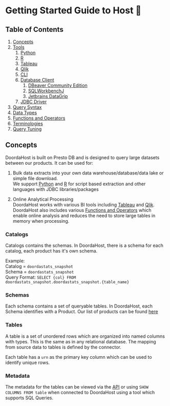# Getting Started Guide to Host :robot:	


##  Table of Contents
1. [Concepts](#concepts)
2. [Tools](tools/README.md)
    1. [Python](tools/python.md#python)
    2. [R](tools/r.md#r)
    3. [Tableau](tools/tableau.md#tableau)
    4. [Qlik](tools/qlik.md#qlik-sense)
    5. [CLI](tools/cli.md#cli)
    6. [Database Client](tools/database-client.md#database-clients)
        1. [DBeaver Community Edition](tools/database-client.md#dbeaver-community-edition)
        2. [SQLWorkbenchJ](tools/database-client.md#sqlworkbenchj)
        3. [Jetbrains DataGrip](tools/database-client.md#jetbrains-datagrip)
    7. [JDBC Driver](tools/jdbc.md#jdbc-driver)
3. [Query Syntax](syntax/README.md#syntax)
4. [Data Types](dataTypes/README.md#supported-data-types)
5. [Functions and Operators](functionsOperators/README.md#functions-and-operators)
6. [Terminologies](terms/README.md#terminologies)
7. [Query Tuning](queryTuning/README.md#query-tuning)

## Concepts

DoordaHost is built on Presto DB and is designed to query large datasets between our products.
It can be used for:
1) Bulk data extracts into your own data warehouse/database/data lake or simple file download.   
    We support [Python](tools/python.md) and [R](tools/r.md) for script based extraction and other languages with JDBC libraries/packages

2) Online Analytical Processing   
    DoordaHost works with various BI tools including [Tableau](tools/tableau.md#tableau) and [Qlik](tools/qlik.md#qlik-sense).
    DoordaHost also includes various [Functions and Operators](functionsOperators/README.md#functions-and-operators) which enable 
    online analysis and reduces the need to store large tables in memory when processing. 

### Catalogs    
Catalogs contains the schemas. In DoordaHost, there is a schema for each catalog, each product has it's own schema. 

Example:   
    Catalog = `doordastats_snapshot`  
    Schema = `doordastats_snapshot`  
    Query Format:  `SELECT {col} FROM doordastats_snapshot.doordastats_snapshot.{table_name}`


### Schemas
Each schema contains a set of queryable tables. In DoordaHost, each Schema identifies with a Product. 
Our list of products can be found [here](terms/README.md#list-of-products)


### Tables
A table is a set of unordered rows which are organized into named columns with types. 
This is the same as in any relational database. The mapping from source data to tables is defined by the connector.

Each table has a `urn` as the primary key column which can be used to identify unique rows.

### Metadata

The metadata for the tables can be viewed via the [API](https://dev.doorda.com/#d906db60-4ad8-4e1c-96e2-22057ea39372) or using `SHOW COLUMNS FROM table` when connected to DoordaHost using a tool which supports SQL Queries.

 
